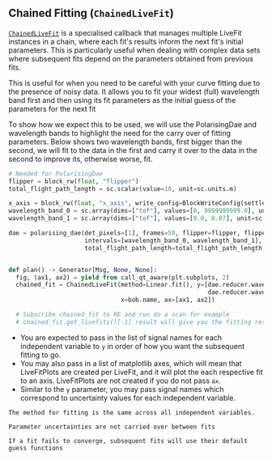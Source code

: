 ## Chained Fitting (`ChainedLiveFit`)

[`ChainedLiveFit`](ibex_bluesky_core.callbacks.ChainedLiveFit) is a specialised callback that manages multiple LiveFit instances in a chain, where each fit's results inform the next fit's initial parameters. This is particularly useful when dealing with complex data sets where subsequent fits depend on the parameters obtained from previous fits.

This is useful for when you need to be careful with your curve fitting due to the presence of noisy data. It allows you to fit your widest (full) wavelength band first and then using its fit parameters as the initial guess of the parameters for the next fit

To show how we expect this to be used, we will use the PolarisingDae and wavelength bands to highlight the need for the carry over of fitting parameters. Below shows two wavelength bands, first bigger than the second, we will fit to the data in the first and carry it over to the data in the second to improve its, otherwise worse, fit.

```python
# Needed for PolarisingDae
flipper = block_rw(float, "flipper")
total_flight_path_length = sc.scalar(value=10, unit=sc.units.m)

x_axis = block_rw(float, "x_axis", write_config=BlockWriteConfig(settle_time_s=0.5))
wavelength_band_0 = sc.array(dims=["tof"], values=[0, 9999999999.0], unit=sc.units.angstrom, dtype="float64")
wavelength_band_1 = sc.array(dims=["tof"], values=[0.0, 0.07], unit=sc.units.angstrom, dtype="float64")

dae = polarising_dae(det_pixels=[1], frames=50, flipper=flipper, flipper_states=(0.0, 1.0),
                     intervals=[wavelength_band_0, wavelength_band_1],
                     total_flight_path_length=total_flight_path_length, monitor=2)


def plan() -> Generator[Msg, None, None]:
  fig, (ax1, ax2) = yield from call_qt_aware(plt.subplots, 2)
  chained_fit = ChainedLiveFit(method=Linear.fit(), y=[dae.reducer.wavelength_bands[0].calculate_polarisation.name,
                                                       dae.reducer.wavelength_bands[1].calculate_polarisation.name],
                               x=bob.name, ax=[ax1, ax2])

  # Subscribe chained_fit to RE and run do a scan for example
  # chained_fit.get_livefits()[-1].result will give you the fitting results for the last wavelength band
```

- You are expected to pass in the list of signal names for each independent variable to `y` in order of how you want the subsequent fitting to go.
- You may also pass in a list of matplotlib axes, which will mean that LiveFitPlots are created per LiveFit, and it will plot the each respective fit to an axis. LiveFitPlots are not created if you do not pass `ax`.
- Similar to the `y` parameter, you may pass signal names which correspond to uncertainty values for each independent variable.

```{hint}
The method for fitting is the same across all independent variables.
```

```{note}
Parameter uncertainties are not carried over between fits 
```

```{important}
If a fit fails to converge, subsequent fits will use their default guess functions
```
